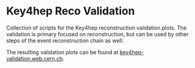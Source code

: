 # Key4hep Reco Validation

Collection of scripts for the Key4hep reconstruction validation plots. The
validation is primary focused on reconstruction, but can be used by other steps
of the event reconstruction chain as well.

The resulting validation plots can be found at
[key4hep-validation.web.cern.ch](https://key4hep-validation.web.cern.ch/).
